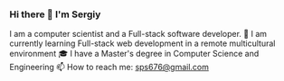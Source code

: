 ### Hi there 👋 I'm Sergiy
I am a computer scientist and a Full-stack software developer.
🌱 I am currently learning Full-stack web development in a remote multicultural environment
🎓 I have a Master's degree in Computer Science and Engineering
📫 How to reach me: sps676@gmail.com
